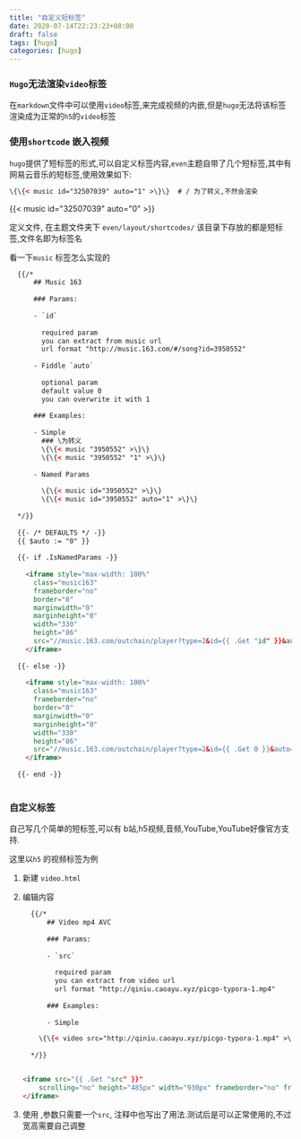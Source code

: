 ```yaml
---
title: "自定义短标签"
date: 2020-07-14T22:23:23+08:00
draft: false
tags: [hugo]
categories: [hugo]
---
```


### `Hugo`无法渲染`video`标签

在`markdown`文件中可以使用`video`标签,来完成视频的内嵌,但是`hugo`无法将该标签渲染成为正常的`h5`的`video`标签

### 使用`shortcode` 嵌入视频

`hugo`提供了短标签的形式,可以自定义标签内容,`even`主题自带了几个短标签,其中有 网易云音乐的短标签,使用效果如下:

```html
\{\{< music id="32507039" auto="1" >\}\}  # / 为了转义,不然会渲染
```

{{< music id="32507039" auto="0" >}}

定义文件, 在主题文件夹下 `even/layout/shortcodes/` 该目录下存放的都是短标签,文件名即为标签名

看一下`music` 标签怎么实现的

```html
  {{/*
      ## Music 163
  
      ### Params:
  
      - `id`
  
        required param
        you can extract from music url
        url format "http://music.163.com/#/song?id=3950552"
  
      - Fiddle `auto`
  
        optional param
        default value 0
        you can overwrite it with 1
  
      ### Examples:
  
      - Simple
  		### \为转义
        \{\{< music "3950552" >\}\}
        \{\{< music "3950552" "1" >\}\}
  
      - Named Params
  
        \{\{< music id="3950552" >\}\}
        \{\{< music id="3950552" auto="1" >\}\}
  
  */}}
  
  {{- /* DEFAULTS */ -}}
  {{ $auto := "0" }}
  
  {{- if .IsNamedParams -}}
  
    <iframe style="max-width: 100%"
      class="music163"
      frameborder="no"
      border="0"
      marginwidth="0"
      marginheight="0"
      width="330"
      height="86"
      src="//music.163.com/outchain/player?type=2&id={{ .Get "id" }}&auto={{ or (.Get "auto") $auto }}&height=66">
    </iframe>
  
  {{- else -}}
  
    <iframe style="max-width: 100%"
      class="music163"
      frameborder="no"
      border="0"
      marginwidth="0"
      marginheight="0"
      width="330"
      height="86"
      src="//music.163.com/outchain/player?type=2&id={{ .Get 0 }}&auto={{ if isset .Params 1 }}{{ .Get 1 }}{{ else }}{{ $auto }}{{ end }}&height=66">
    </iframe>
  
  {{- end -}}
  
```

### 自定义标签

自己写几个简单的短标签,可以有 b站,h5视频,音频,YouTube,YouTube好像官方支持.

这里以`h5` 的视频标签为例

1. 新建 `video.html`

2. 编辑内容

   ```html
     {{/*
         ## Video mp4 AVC
     
         ### Params:
     
         - `src`
     
           required param
           you can extract from video url
           url format "http://qiniu.caoayu.xyz/picgo-typora-1.mp4"
     
         ### Examples:
     
         - Simple
   
       \{\{< video src="http://qiniu.caoayu.xyz/picgo-typora-1.mp4" >\}\}
     
     */}}
   
   
   <iframe src="{{ .Get "src" }}"
       scrolling="no" height="485px" width="930px" frameborder="no" framespacing="0" allowfullscreen="true">
   </iframe>
   ```

3. 使用 ,参数只需要一个`src`, 注释中也写出了用法.测试后是可以正常使用的,不过宽高需要自己调整